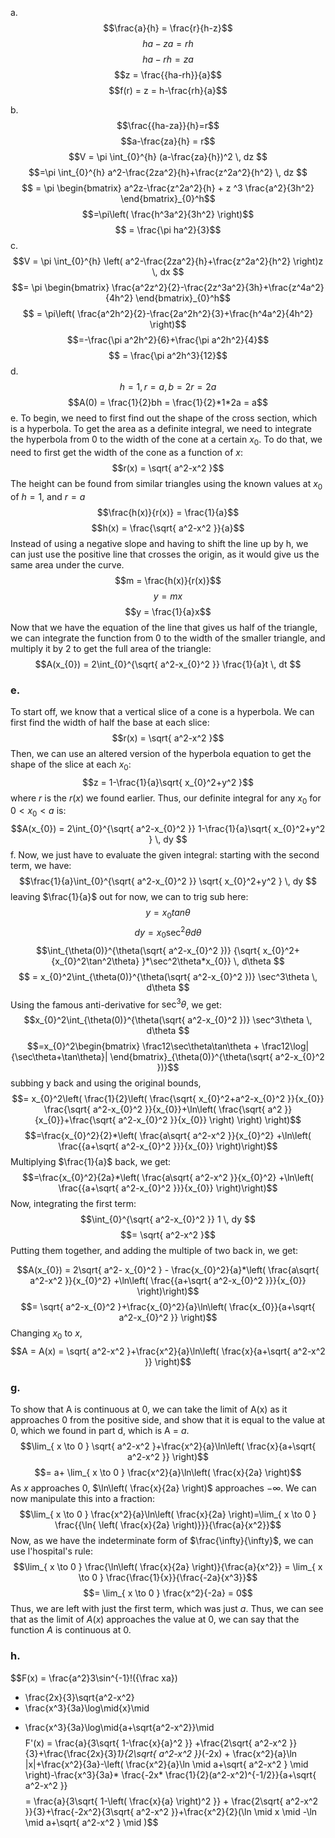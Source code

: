 a.
$$\frac{a}{h} = \frac{r}{h-z}$$
$$ha-za=rh$$
$$ha-rh=za$$
$$z = \frac{{ha-rh}}{a}$$
$$f(r) = z = h-\frac{rh}{a}$$

b.
$$\frac{{ha-za}}{h}=r$$$$a-\frac{za}{h} = r$$
$$V = \pi \int_{0}^{h} (a-\frac{za}{h})^2 \, dz $$
$$=\pi \int_{0}^{h} a^2-\frac{2za^2}{h}+\frac{z^2a^2}{h^2} \, dz $$
$$ = \pi \begin{bmatrix}
a^2z-\frac{z^2a^2}{h} + z ^3 \frac{a^2}{3h^2}
\end{bmatrix}_{0}^h$$
$$=\pi\left( \frac{h^3a^2}{3h^2} \right)$$
$$ = \frac{\pi ha^2}{3}$$
c.
$$V = \pi \int_{0}^{h} \left( a^2-\frac{2za^2}{h}+\frac{z^2a^2}{h^2} \right)z \, dx $$
$$= \pi \begin{bmatrix}
\frac{a^2z^2}{2}-\frac{2z^3a^2}{3h}+\frac{z^4a^2}{4h^2}
\end{bmatrix}_{0}^h$$
$$ = \pi\left( \frac{a^2h^2}{2}-\frac{2a^2h^2}{3}+\frac{h^4a^2}{4h^2} \right)$$
$$=-\frac{\pi a^2h^2}{6}+\frac{\pi a^2h^2}{4}$$
$$ = \frac{\pi a^2h^3}{12}$$
d.
$$h = 1, r = a, b = 2r = 2a$$
$$A(0) = \frac{1}{2}bh = \frac{1}{2}*1*2a = a$$
e. To begin, we need to first find out the shape of the cross section, which is a hyperbola. To get the area as a definite integral, we need to integrate the hyperbola from 0 to the width of the cone at a certain $x_{0}$. To do that, we need to first get the width of the cone as a function of $x$: $$r(x) = \sqrt{ a^2-x^2 }$$ The height can be found from similar triangles using the known values at $x_{0}$ of $h = 1$, and $r = a$ $$\frac{h(x)}{r(x)} = \frac{1}{a}$$ $$h(x) = \frac{\sqrt{ a^2-x^2 }}{a}$$ Instead of using a negative slope and having to shift the line up by h, we can just use the positive line that crosses the origin, as it would give us the same area under the curve. $$m = \frac{h(x)}{r(x)}$$ $$y = mx$$ $$y = \frac{1}{a}x$$ Now that we have the equation of the line that gives us half of the triangle, we can integrate the function from 0 to the width of the smaller triangle, and multiply it by 2 to get the full area of the triangle: $$A(x_{0}) = 2\int_{0}^{\sqrt{ a^2-x_{0}^2 }} \frac{1}{a}t \, dt $$

### e.

To start off, we know that a vertical slice of a cone is a hyperbola.
We can first find the width of half the base at each slice:
$$r(x) = \sqrt{ a^2-x^2 }$$
Then, we can use an altered version of the hyperbola equation to get the shape of the slice at each $x_{0}$:
$$z = 1-\frac{1}{a}\sqrt{ x_{0}^2+y^2 }$$
where $r$ is the $r(x)$ we found earlier.
Thus, our definite integral for any $x_{0}$ for $0< x_{0} < a$ is:
$$A(x_{0}) = 2\int_{0}^{\sqrt{ a^2-x_{0}^2 }} 1-\frac{1}{a}\sqrt{ x_{0}^2+y^2 } \, dy $$
f.
Now, we just have to evaluate the given integral:
starting with the second term, we have:
$$\frac{1}{a}\int_{0}^{\sqrt{ a^2-x_{0}^2 }} \sqrt{ x_{0}^2+y^2 } \, dy $$
leaving $\frac{1}{a}$ out for now, we can to trig sub here:
$$y = x_{0}tan \theta$$
$$dy = x_{0}\sec^2\theta d\theta$$
$$\int_{\theta(0)}^{\theta(\sqrt{ a^2-x_{0}^2 })} {\sqrt{ x_{0}^2+{x_{0}^2\tan^2\theta} }*\sec^2\theta*x_{0}} \, d\theta $$
$$ = x_{0}^2\int_{\theta(0)}^{\theta(\sqrt{ a^2-x_{0}^2 })} \sec^3\theta \, d\theta $$
Using the famous anti-derivative for $\sec^3\theta$, we get:
$$x_{0}^2\int_{\theta(0)}^{\theta(\sqrt{ a^2-x_{0}^2 })} \sec^3\theta \, d\theta $$
$$=x_{0}^2\begin{bmatrix}
\frac12\sec\theta\tan\theta + \frac12\log|{\sec\theta+\tan\theta}|
\end{bmatrix}_{\theta(0)}^{\theta(\sqrt{ a^2-x_{0}^2 })}$$
subbing y back and using the original bounds,
$$= x_{0}^2\left( \frac{1}{2}\left( \frac{\sqrt{ x_{0}^2+a^2-x_{0}^2 }}{x_{0}} \frac{\sqrt{ a^2-x_{0}^2 }}{x_{0}}+\ln\left( \frac{\sqrt{ a^2 }}{x_{0}}+\frac{\sqrt{ a^2-x_{0}^2 }}{x_{0}} \right) \right) \right)$$
$$=\frac{x_{0}^2}{2}*\left( \frac{a\sqrt{ a^2-x^2 }}{x_{0}^2} +\ln\left( \frac{{a+\sqrt{ a^2-x_{0}^2 }}}{x_{0}} \right)\right)$$
Multiplying $\frac{1}{a}$ back, we get:
$$=\frac{x_{0}^2}{2a}*\left( \frac{a\sqrt{ a^2-x^2 }}{x_{0}^2} +\ln\left( \frac{{a+\sqrt{ a^2-x_{0}^2 }}}{x_{0}} \right)\right)$$
Now, integrating the first term:
$$\int_{0}^{\sqrt{ a^2-x_{0}^2 }} 1 \, dy $$
$$= \sqrt{ a^2-x^2 }$$
Putting them together, and adding the multiple of two back in, we get:

$$A(x_{0}) = 2\sqrt{ a^2- x_{0}^2 } - \frac{x_{0}^2}{a}*\left( \frac{a\sqrt{ a^2-x^2 }}{x_{0}^2} +\ln\left( \frac{{a+\sqrt{ a^2-x_{0}^2 }}}{x_{0}} \right)\right)$$
$$= \sqrt{ a^2-x_{0}^2 }+\frac{x_{0}^2}{a}\ln\left( \frac{x_{0}}{a+\sqrt{ a^2-x_{0}^2 }} \right)$$
Changing $x_{0}$ to $x$,
$$A = A(x) = \sqrt{ a^2-x^2 }+\frac{x^2}{a}\ln\left( \frac{x}{a+\sqrt{ a^2-x^2 }} \right)$$
### g.
To show that A is continuous at 0, we can take the limit of A(x) as it approaches 0 from the positive side, and show that it is equal to the value at 0, which we found in part d, which is A = $a$.
$$\lim_{ x \to 0 } \sqrt{ a^2-x^2 }+\frac{x^2}{a}\ln\left( \frac{x}{a+\sqrt{ a^2-x^2 }} \right)$$
$$= a+ \lim_{ x \to 0 } \frac{x^2}{a}\ln\left( \frac{x}{2a} \right)$$
As $x$ approaches 0, $\ln\left( \frac{x}{2a} \right)$ approaches $-\infty$.
We can now manipulate this into a fraction:
$$\lim_{ x \to 0 } \frac{x^2}{a}\ln\left( \frac{x}{2a} \right)=\lim_{ x \to 0 } \frac{{\ln{ \left( \frac{x}{2a} \right)}}}{\frac{a}{x^2}}$$
Now, as we have the indeterminate form of $\frac{\infty}{\infty}$, we can use l'hospital's rule:
$$\lim_{ x \to 0 } \frac{\ln\left( \frac{x}{2a} \right)}{\frac{a}{x^2}} = \lim_{ x \to 0 } \frac{\frac{1}{x}}{\frac{-2a}{x^3}}$$
$$= \lim_{ x \to 0 } \frac{x^2}{-2a} = 0$$
Thus, we are left with just the first term, which was just $a$. Thus, we can see that as the limit of $A(x)$ approaches the value at 0, we can say that the function $A$ is continuous at 0.

### h.
$$F(x) 
= \frac{a^2}3\sin^{-1}\!({\frac xa})
   + \frac{2x}{3}\sqrt{a^2-x^2}
   + \frac{x^3}{3a}\log\mid{x}\mid
   - \frac{x^3}{3a}\log\mid{a+\sqrt{a^2-x^2}}\mid$$
   $$F'(x) = \frac{a}{3\sqrt{ 1-\frac{x}{a}^2 }} +\frac{2\sqrt{ a^2-x^2 }}{3}+\frac{\frac{2x}{3}*1}{2\sqrt{ a^2-x^2 }}*(-2x) + \frac{x^2}{a}\ln |x|+\frac{x^2}{3a}-\left( \frac{x^2}{a}\ln \mid a+\sqrt{ a^2-x^2 } \mid  \right)-\frac{x^3}{3a}* \frac{-2x* \frac{1}{2}(a^2-x^2)^{-1/2}}{a+\sqrt{ a^2-x^2 }}$$
   $$= \frac{a}{3\sqrt{ 1-\left( \frac{x}{a} \right)^2 }} + \frac{2\sqrt{ a^2-x^2 }}{3}+\frac{-2x^2}{3\sqrt{ a^2-x^2 }}+\frac{x^2}{2}(\ln \mid x \mid -\ln \mid a+\sqrt{ a^2-x^2 } \mid )$$
